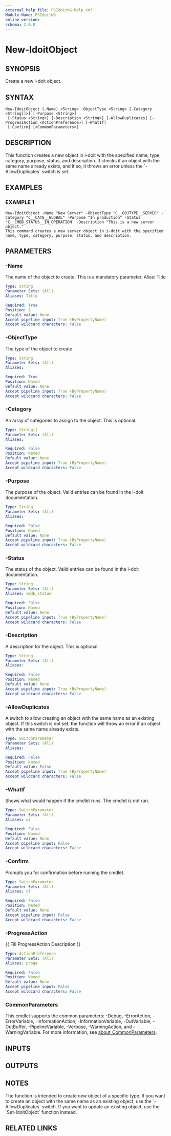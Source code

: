 ```yaml
---
external help file: PSIdoitNG-help.xml
Module Name: PSIdoitNG
online version:
schema: 2.0.0
---
```


# New-IdoitObject

## SYNOPSIS
Create a new i-doit object.

## SYNTAX

```
New-IdoitObject [-Name] <String> -ObjectType <String> [-Category <String[]>] [-Purpose <String>]
 [-Status <String>] [-Description <String>] [-AllowDuplicates] [-ProgressAction <ActionPreference>] [-WhatIf]
 [-Confirm] [<CommonParameters>]
```

## DESCRIPTION
This function creates a new object in i-doit with the specified name, type, category, purpose, status, and description.
It checks if an object with the same name already exists, and if so, it throws an error unless the \`-AllowDuplicates\` switch is set.

## EXAMPLES

### EXAMPLE 1
```
New-IdoitObject -Name "New Server" -ObjectType "C__OBJTYPE__SERVER" -Category "C__CATG__GLOBAL" -Purpose "In production" -Status 'C__CMDB_STATUS__IN_OPERATION' -Description "This is a new server object."
This command creates a new server object in i-doit with the specified name, type, category, purpose, status, and description.
```

## PARAMETERS

### -Name
The name of the object to create.
This is a mandatory parameter.
Alias: Title

```yaml
Type: String
Parameter Sets: (All)
Aliases: Title

Required: True
Position: 1
Default value: None
Accept pipeline input: True (ByPropertyName)
Accept wildcard characters: False
```

### -ObjectType
The type of the object to create.

```yaml
Type: String
Parameter Sets: (All)
Aliases:

Required: True
Position: Named
Default value: None
Accept pipeline input: True (ByPropertyName)
Accept wildcard characters: False
```

### -Category
An array of categories to assign to the object.
This is optional.

```yaml
Type: String[]
Parameter Sets: (All)
Aliases:

Required: False
Position: Named
Default value: None
Accept pipeline input: True (ByPropertyName)
Accept wildcard characters: False
```

### -Purpose
The purpose of the object.
Valid entries can be found in the i-doit documentation.

```yaml
Type: String
Parameter Sets: (All)
Aliases:

Required: False
Position: Named
Default value: None
Accept pipeline input: True (ByPropertyName)
Accept wildcard characters: False
```

### -Status
The status of the object.
Valid entries can be found in the i-doit documentation.

```yaml
Type: String
Parameter Sets: (All)
Aliases: cmdb_status

Required: False
Position: Named
Default value: None
Accept pipeline input: True (ByPropertyName)
Accept wildcard characters: False
```

### -Description
A description for the object.
This is optional.

```yaml
Type: String
Parameter Sets: (All)
Aliases:

Required: False
Position: Named
Default value: None
Accept pipeline input: True (ByPropertyName)
Accept wildcard characters: False
```

### -AllowDuplicates
A switch to allow creating an object with the same name as an existing object.
If this switch is not set, the function will throw an error if an object with the same name already exists.

```yaml
Type: SwitchParameter
Parameter Sets: (All)
Aliases:

Required: False
Position: Named
Default value: False
Accept pipeline input: True (ByPropertyName)
Accept wildcard characters: False
```

### -WhatIf
Shows what would happen if the cmdlet runs.
The cmdlet is not run.

```yaml
Type: SwitchParameter
Parameter Sets: (All)
Aliases: wi

Required: False
Position: Named
Default value: None
Accept pipeline input: False
Accept wildcard characters: False
```

### -Confirm
Prompts you for confirmation before running the cmdlet.

```yaml
Type: SwitchParameter
Parameter Sets: (All)
Aliases: cf

Required: False
Position: Named
Default value: None
Accept pipeline input: False
Accept wildcard characters: False
```

### -ProgressAction
{{ Fill ProgressAction Description }}

```yaml
Type: ActionPreference
Parameter Sets: (All)
Aliases: proga

Required: False
Position: Named
Default value: None
Accept pipeline input: False
Accept wildcard characters: False
```

### CommonParameters
This cmdlet supports the common parameters: -Debug, -ErrorAction, -ErrorVariable, -InformationAction, -InformationVariable, -OutVariable, -OutBuffer, -PipelineVariable, -Verbose, -WarningAction, and -WarningVariable. For more information, see [about_CommonParameters](http://go.microsoft.com/fwlink/?LinkID=113216).

## INPUTS

## OUTPUTS

## NOTES
The function is intended to create *new* object of a specific type.
If you want to create an object with the same name as an existing object, use the \`-AllowDuplicates\` switch.
If you want to update an existing object, use the \`Set-IdoitObject\` function instead.

## RELATED LINKS
